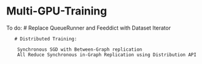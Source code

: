 # Multi-GPU-Training

To do: 
       # Replace QueueRunner and Feeddict with Dataset Iterator
       
       # Distributed Training:
       
        Synchronous SGD with Between-Graph replication
        All Reduce Synchronous in-Graph Replication using Distribution API
